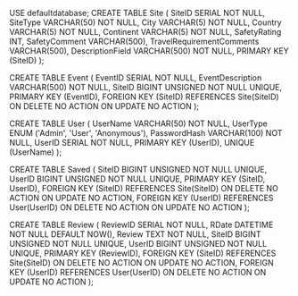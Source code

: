 USE defaultdatabase;
CREATE TABLE Site
(
  SiteID SERIAL NOT NULL,
  SiteType VARCHAR(50) NOT NULL,
  City VARCHAR(5) NOT NULL,
  Country VARCHAR(5) NOT NULL,
  Continent VARCHAR(5) NOT NULL,
  SafetyRating INT,
  SafetyComment VARCHAR(500),
  TravelRequirementComments VARCHAR(500),
  DescriptionField VARCHAR(500) NOT NULL,
  PRIMARY KEY (SiteID)
);

CREATE TABLE Event
(
  EventID SERIAL NOT NULL,
  EventDescription VARCHAR(500) NOT NULL,
  SiteID BIGINT UNSIGNED NOT NULL UNIQUE,
  PRIMARY KEY (EventID),
  FOREIGN KEY (SiteID) 
REFERENCES Site(SiteID)
ON DELETE NO ACTION
	ON UPDATE NO ACTION
);

CREATE TABLE User
(
  UserName VARCHAR(50) NOT NULL,
  UserType ENUM ('Admin', 'User', 'Anonymous'),
  PasswordHash VARCHAR(100) NOT NULL,
  UserID SERIAL NOT NULL,
  PRIMARY KEY (UserID),
  UNIQUE (UserName)
);

CREATE TABLE Saved
(
  SiteID BIGINT UNSIGNED NOT NULL UNIQUE,
  UserID BIGINT UNSIGNED NOT NULL UNIQUE,
  PRIMARY KEY (SiteID, UserID),
  FOREIGN KEY (SiteID) 
REFERENCES Site(SiteID)
ON DELETE NO ACTION
ON UPDATE NO ACTION,
  FOREIGN KEY (UserID) 
REFERENCES User(UserID)
ON DELETE NO ACTION
	ON UPDATE NO ACTION
);


CREATE TABLE Review
(
  ReviewID SERIAL NOT NULL,
  RDate DATETIME NOT NULL DEFAULT NOW(),
  Review TEXT NOT NULL,
  SiteID BIGINT UNSIGNED NOT NULL UNIQUE,
  UserID BIGINT UNSIGNED NOT NULL UNIQUE,
  PRIMARY KEY (ReviewID),
  FOREIGN KEY (SiteID) 
REFERENCES Site(SiteID)
ON DELETE NO ACTION
ON UPDATE NO ACTION,
  FOREIGN KEY (UserID) 
REFERENCES User(UserID)
ON DELETE NO ACTION
	ON UPDATE NO ACTION
);

